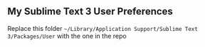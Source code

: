 My Sublime Text 3 User Preferences
-------

Replace this folder `~/Library/Application Support/Sublime Text 3/Packages/User` with the one in the repo
